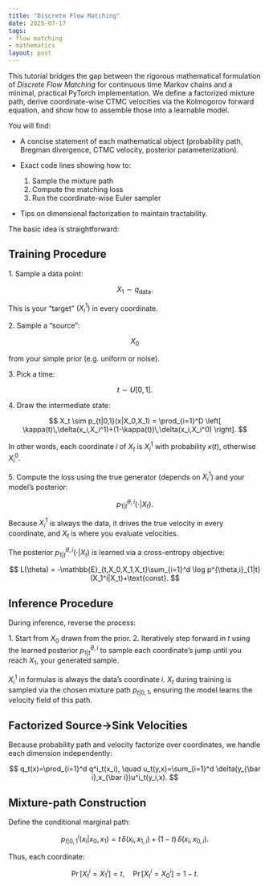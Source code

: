 ```yaml
---
title: "Discrete Flow Matching"
date: 2025-07-17
tags:
- flow matching 
- mathematics
layout: post
---
```




<!-- Load MathJax so LaTeX renders in GitHub Pages without touching layouts -->
<script>
  window.MathJax = {
    tex: {
      inlineMath: [['\\(','\\)'], ['\\[','\\]']]
    }
  };
</script>
<script src="https://cdn.jsdelivr.net/npm/mathjax@3/es5/tex-mml-chtml.js"></script>





This tutorial bridges the gap between the rigorous mathematical formulation of $\textit{Discrete Flow Matching}$ for continuous time Markov chains and a minimal, practical PyTorch implementation. We define a factorized mixture path, derive coordinate-wise CTMC velocities via the Kolmogorov forward equation, and show how to assemble those into a learnable model.

You will find:

* A concise statement of each mathematical object (probability path, Bregman divergence, CTMC velocity, posterior parameterization).
* Exact code lines showing how to:

  1. Sample the mixture path
  2. Compute the matching loss
  3. Run the coordinate-wise Euler sampler
* Tips on dimensional factorization to maintain tractability.

The basic idea is straightforward:

## Training Procedure

1\. Sample a data point:

$$
X_1 \sim q_{\mathrm{data}}.
$$

This is your “target” $(X_i^1)$ in every coordinate.

2\. Sample a “source”:

$$
X_0
$$

from your simple prior (e.g. uniform or noise).

3\. Pick a time:

$$
t \sim U[0,1].
$$

4\. Draw the intermediate state:

$$
X_t \sim p_{t|0,1}(x|X_0,X_1) = \prod_{i=1}^D \left[ \kappa(t)\,\delta(x_i,X_i^1)+(1-\kappa(t))\,\delta(x_i,X_i^0) \right].
$$

In other words, each coordinate $i$ of $X_t$ is $X_i^1$ with probability $\kappa(t)$, otherwise $X_i^0$.

5\. Compute the loss using the true generator (depends on $X_i^1$) and your model’s posterior:

$$
p^{\theta,i}_{1|t}(\cdot|X_t).
$$

Because $X_i^1$ is always the data, it drives the true velocity in every coordinate, and $X_t$ is where you evaluate velocities.

The posterior $p^{\theta,i}_{1|t}(\cdot|X_t)$ is learned via a cross-entropy objective:

$$
L(\theta) = -\mathbb{E}_{t,X_0,X_1,X_t}\sum_{i=1}^d \log p^{\theta,i}_{1|t}(X_1^i|X_t)+\text{const}.
$$

## Inference Procedure

During inference, reverse the process:

1\. Start from $X_0$ drawn from the prior.
2\. Iteratively step forward in $t$ using the learned posterior $p^{\theta,i}_{1|t}$ to sample each coordinate’s jump until you reach $X_1$, your generated sample.

$X_i^1$ in formulas is always the data’s coordinate $i$.
$X_t$ during training is sampled via the chosen mixture path $p_{t|0,1}$, ensuring the model learns the velocity field of this path.

## Factorized Source→Sink Velocities

Because probability path and velocity factorize over coordinates, we handle each dimension independently:

$$
q_t(x)=\prod_{i=1}^d q^i_t(x_i), \quad u_t(y,x)=\sum_{i=1}^d \delta(y_{\bar i},x_{\bar i})u^i_t(y_i,x).
$$

## Mixture-path Construction

Define the conditional marginal path:

$$
p^i_{t|0,1}(x_i|x_0,x_1)=t\,\delta(x_i,x_{1,i})+(1-t)\,\delta(x_i,x_{0,i}).
$$

Thus, each coordinate:

$$
\Pr[X_t^i=X_1^i]=t, \quad \Pr[X_t^i=X_0^i]=1-t.
$$

